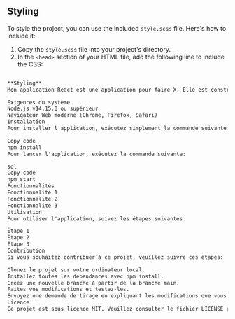## Styling

To style the project, you can use the included `style.scss` file. Here's how to include it:

1. Copy the `style.scss` file into your project's directory.
2. In the `<head>` section of your HTML file, add the following line to include the CSS:

```html

**Styling**
Mon application React est une application pour faire X. Elle est construite avec React et utilise les dernières fonctionnalités de JavaScript.

Exigences du système
Node.js v14.15.0 ou supérieur
Navigateur Web moderne (Chrome, Firefox, Safari)
Installation
Pour installer l'application, exécutez simplement la commande suivante:

Copy code
npm install
Pour lancer l'application, exécutez la commande suivante:

sql
Copy code
npm start
Fonctionnalités
Fonctionnalité 1
Fonctionnalité 2
Fonctionnalité 3
Utilisation
Pour utiliser l'application, suivez les étapes suivantes:

Étape 1
Étape 2
Étape 3
Contribution
Si vous souhaitez contribuer à ce projet, veuillez suivre ces étapes:

Clonez le projet sur votre ordinateur local.
Installez toutes les dépendances avec npm install.
Créez une nouvelle branche à partir de la branche main.
Faites vos modifications et testez-les.
Envoyez une demande de tirage en expliquant les modifications que vous avez apportées.
Licence
Ce projet est sous licence MIT. Veuillez consulter le fichier LICENSE pour plus d'informations.